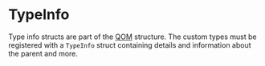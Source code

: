 # TypeInfo
Type info structs are part of the [QOM](qemu-docs/QOM) structure. The custom types must be registered with a `TypeInfo` struct containing details and information about the parent and more.
